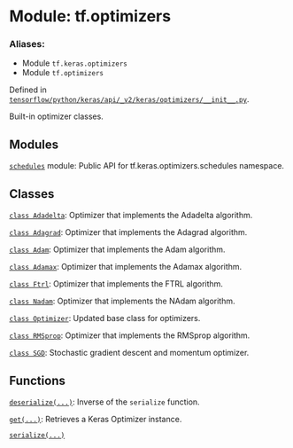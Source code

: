 <div itemscope itemtype="http://developers.google.com/ReferenceObject">
<meta itemprop="name" content="tf.optimizers" />
<meta itemprop="path" content="Stable" />
</div>

# Module: tf.optimizers

### Aliases:

* Module `tf.keras.optimizers`
* Module `tf.optimizers`



Defined in [`tensorflow/python/keras/api/_v2/keras/optimizers/__init__.py`](/code/stable/tensorflow/python/keras/api/_v2/keras/optimizers/__init__.py).

Built-in optimizer classes.

## Modules

[`schedules`](../tf/optimizers/schedules.md) module: Public API for tf.keras.optimizers.schedules namespace.

## Classes

[`class Adadelta`](../tf/optimizers/Adadelta.md): Optimizer that implements the Adadelta algorithm.

[`class Adagrad`](../tf/optimizers/Adagrad.md): Optimizer that implements the Adagrad algorithm.

[`class Adam`](../tf/optimizers/Adam.md): Optimizer that implements the Adam algorithm.

[`class Adamax`](../tf/optimizers/Adamax.md): Optimizer that implements the Adamax algorithm.

[`class Ftrl`](../tf/optimizers/Ftrl.md): Optimizer that implements the FTRL algorithm.

[`class Nadam`](../tf/optimizers/Nadam.md): Optimizer that implements the NAdam algorithm.

[`class Optimizer`](../tf/optimizers/Optimizer.md): Updated base class for optimizers.

[`class RMSprop`](../tf/optimizers/RMSprop.md): Optimizer that implements the RMSprop algorithm.

[`class SGD`](../tf/optimizers/SGD.md): Stochastic gradient descent and momentum optimizer.

## Functions

[`deserialize(...)`](../tf/optimizers/deserialize.md): Inverse of the `serialize` function.

[`get(...)`](../tf/optimizers/get.md): Retrieves a Keras Optimizer instance.

[`serialize(...)`](../tf/optimizers/serialize.md)

